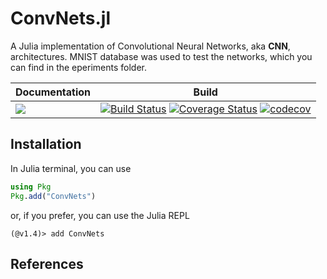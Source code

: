 # ConvNets.jl

A Julia implementation of Convolutional Neural Networks, aka **CNN**, architectures. MNIST database was used to test the networks, which you can find in the eperiments folder.

Documentation | Build
------------- | ----- 
[![](https://img.shields.io/badge/docs-dev-blue.svg)](https://google.com) | [![Build Status](https://travis-ci.org/MarinhoGabriel/ConvNets.jl.svg?branch=main)](https://travis-ci.org/MarinhoGabriel/ConvNets.jl) [![Coverage Status](https://coveralls.io/repos/github/MarinhoGabriel/ConvNets.jl/badge.svg?branch=master)](https://coveralls.io/github/MarinhoGabriel/ConvNets.jl?branch=master) [![codecov](https://codecov.io/gh/MarinhoGabriel/ConvNets.jl/branch/master/graph/badge.svg?token=t3P4MJekYS)](https://codecov.io/gh/MarinhoGabriel/ConvNets.jl)

## Installation

In Julia terminal, you can use

```julia
using Pkg
Pkg.add("ConvNets")
```

or, if you prefer, you can use the Julia REPL

```julia-repl
(@v1.4)> add ConvNets
```

## References


[docs-stable-img]: https://img.shields.io/badge/docs-stable-blue.svg
[docs-stable-url]: https://

